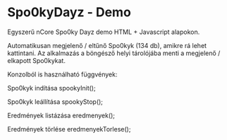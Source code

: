 # Spo0kyDayz - Demo #

Egyszerű nCore Spo0ky Dayz demo HTML + Javascript alapokon.

Automatikusan megjelenő / eltűnő Spo0kyk (134 db), amikre rá lehet kattintani.
Az alkalmazás a böngésző helyi tárolójába menti a megjelenő / elkapott Spo0kykat.

Konzolból is használható függvények:

Spo0kyk indítása
spookyInit();

Spo0kyk leállítása
spookyStop();

Eredmények listázása
eredmenyek();

Eredmények törlése
eredmenyekTorlese();
